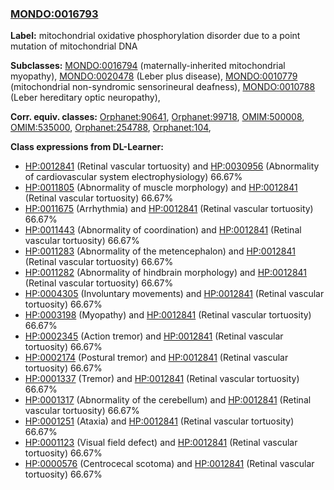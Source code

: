 
### [MONDO:0016793](http://purl.obolibrary.org/obo/MONDO_0016793)
**Label:** mitochondrial oxidative phosphorylation disorder due to a point mutation of mitochondrial DNA

**Subclasses:** [MONDO:0016794](http://purl.obolibrary.org/obo/MONDO_0016794) (maternally-inherited mitochondrial myopathy), [MONDO:0020478](http://purl.obolibrary.org/obo/MONDO_0020478) (Leber plus disease), [MONDO:0010779](http://purl.obolibrary.org/obo/MONDO_0010779) (mitochondrial non-syndromic sensorineural deafness), [MONDO:0010788](http://purl.obolibrary.org/obo/MONDO_0010788) (Leber hereditary optic neuropathy), 

**Corr. equiv. classes:** [Orphanet:90641](http://www.orpha.net/ORDO/Orphanet_90641), [Orphanet:99718](http://www.orpha.net/ORDO/Orphanet_99718), [OMIM:500008](http://purl.obolibrary.org/obo/OMIM_500008), [OMIM:535000](http://purl.obolibrary.org/obo/OMIM_535000), [Orphanet:254788](http://www.orpha.net/ORDO/Orphanet_254788), [Orphanet:104](http://www.orpha.net/ORDO/Orphanet_104), 

**Class expressions from DL-Learner:**

- [HP:0012841](http://purl.obolibrary.org/obo/HP_0012841) (Retinal vascular tortuosity) and [HP:0030956](http://purl.obolibrary.org/obo/HP_0030956) (Abnormality of cardiovascular system electrophysiology) 66.67%
- [HP:0011805](http://purl.obolibrary.org/obo/HP_0011805) (Abnormality of muscle morphology) and [HP:0012841](http://purl.obolibrary.org/obo/HP_0012841) (Retinal vascular tortuosity) 66.67%
- [HP:0011675](http://purl.obolibrary.org/obo/HP_0011675) (Arrhythmia) and [HP:0012841](http://purl.obolibrary.org/obo/HP_0012841) (Retinal vascular tortuosity) 66.67%
- [HP:0011443](http://purl.obolibrary.org/obo/HP_0011443) (Abnormality of coordination) and [HP:0012841](http://purl.obolibrary.org/obo/HP_0012841) (Retinal vascular tortuosity) 66.67%
- [HP:0011283](http://purl.obolibrary.org/obo/HP_0011283) (Abnormality of the metencephalon) and [HP:0012841](http://purl.obolibrary.org/obo/HP_0012841) (Retinal vascular tortuosity) 66.67%
- [HP:0011282](http://purl.obolibrary.org/obo/HP_0011282) (Abnormality of hindbrain morphology) and [HP:0012841](http://purl.obolibrary.org/obo/HP_0012841) (Retinal vascular tortuosity) 66.67%
- [HP:0004305](http://purl.obolibrary.org/obo/HP_0004305) (Involuntary movements) and [HP:0012841](http://purl.obolibrary.org/obo/HP_0012841) (Retinal vascular tortuosity) 66.67%
- [HP:0003198](http://purl.obolibrary.org/obo/HP_0003198) (Myopathy) and [HP:0012841](http://purl.obolibrary.org/obo/HP_0012841) (Retinal vascular tortuosity) 66.67%
- [HP:0002345](http://purl.obolibrary.org/obo/HP_0002345) (Action tremor) and [HP:0012841](http://purl.obolibrary.org/obo/HP_0012841) (Retinal vascular tortuosity) 66.67%
- [HP:0002174](http://purl.obolibrary.org/obo/HP_0002174) (Postural tremor) and [HP:0012841](http://purl.obolibrary.org/obo/HP_0012841) (Retinal vascular tortuosity) 66.67%
- [HP:0001337](http://purl.obolibrary.org/obo/HP_0001337) (Tremor) and [HP:0012841](http://purl.obolibrary.org/obo/HP_0012841) (Retinal vascular tortuosity) 66.67%
- [HP:0001317](http://purl.obolibrary.org/obo/HP_0001317) (Abnormality of the cerebellum) and [HP:0012841](http://purl.obolibrary.org/obo/HP_0012841) (Retinal vascular tortuosity) 66.67%
- [HP:0001251](http://purl.obolibrary.org/obo/HP_0001251) (Ataxia) and [HP:0012841](http://purl.obolibrary.org/obo/HP_0012841) (Retinal vascular tortuosity) 66.67%
- [HP:0001123](http://purl.obolibrary.org/obo/HP_0001123) (Visual field defect) and [HP:0012841](http://purl.obolibrary.org/obo/HP_0012841) (Retinal vascular tortuosity) 66.67%
- [HP:0000576](http://purl.obolibrary.org/obo/HP_0000576) (Centrocecal scotoma) and [HP:0012841](http://purl.obolibrary.org/obo/HP_0012841) (Retinal vascular tortuosity) 66.67%


